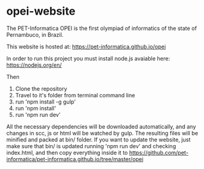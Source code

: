 # opei-website

The PET-Informatica OPEI is the first olympiad of informatics of the state of Pernambuco, in Brazil.

This website is hosted at: https://pet-informatica.github.io/opei

In order to run this project you must install node.js avaiable here: https://nodejs.org/en/

Then
  1. Clone the repository
  2. Travel to it's folder from terminal command line
  3. run 'npm install -g gulp'
  4. run 'npm install'
  5. run 'npm run dev'

All the necessary dependencies will be downloaded automatically, and any changes in scc, js or html will be watched by gulp. The resulting files will be minified and packed at bin/ folder. If you want to update the website, just make sure that bin/ is updated running 'npm run dev' and checking index.html, and then copy everything inside it to https://github.com/pet-informatica/pet-informatica.github.io/tree/master/opei
